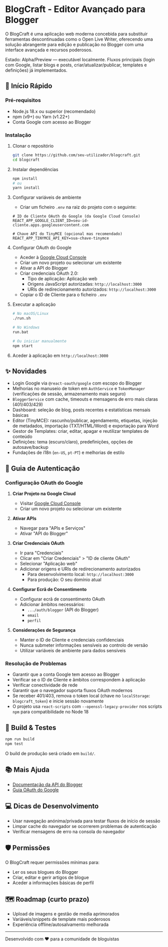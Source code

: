 # BlogCraft - Editor Avançado para Blogger

O BlogCraft é uma aplicação web moderna concebida para substituir ferramentas descontinuadas como o Open Live Writer, oferecendo uma solução abrangente para edição e publicação no Blogger com uma interface avançada e recursos poderosos.

Estado: Alpha/Preview — executável localmente. Fluxos principais (login com Google, listar blogs e posts, criar/atualizar/publicar, templates e definições) já implementados.

## 🚀 Início Rápido

### Pré-requisitos
- Node.js 18.x ou superior (recomendado)
- npm (v9+) ou Yarn (v1.22+)
- Conta Google com acesso ao Blogger

### Instalação

1. Clonar o repositório
   ```bash
   git clone https://github.com/seu-utilizador/blogcraft.git
   cd blogcraft
   ```

2. Instalar dependências
   ```bash
   npm install
   # ou
   yarn install
   ```

3. Configurar variáveis de ambiente
   - Criar um ficheiro `.env` na raiz do projeto com o seguinte:
   ```
   # ID de Cliente OAuth do Google (da Google Cloud Console)
   REACT_APP_GOOGLE_CLIENT_ID=seu-id-cliente.apps.googleusercontent.com

   # Chave API do TinyMCE (opcional mas recomendado)
   REACT_APP_TINYMCE_API_KEY=sua-chave-tinymce
   ```

4. Configurar OAuth do Google
   - Aceder à [Google Cloud Console](https://console.cloud.google.com/)
   - Criar um novo projeto ou selecionar um existente
   - Ativar a API do Blogger
   - Criar credenciais OAuth 2.0:
     * Tipo de aplicação: Aplicação web
     * Origens JavaScript autorizadas: `http://localhost:3000`
     * URIs de redirecionamento autorizados: `http://localhost:3000`
   - Copiar o ID de Cliente para o ficheiro `.env`

5. Executar a aplicação
   ```bash
   # No macOS/Linux
   ./run.sh

   # No Windows
   run.bat

   # Ou iniciar manualmente
   npm start
   ```

6. Aceder à aplicação em `http://localhost:3000`

## ✨ Novidades

- Login Google via `@react-oauth/google` com escopo do Blogger
- Melhorias no manuseio de token em `AuthService` e `TokenManager` (verificações de sessão, armazenamento mais seguro)
- `BloggerService` com cache, timeouts e mensagens de erro mais claras (401/403/429)
- Dashboard: seleção de blog, posts recentes e estatísticas mensais básicas
- Editor (TinyMCE): rascunho/publicar, agendamento, etiquetas, injeção de metadados, importação (TXT/HTML/Word) e exportação para Word
- Gestor de Templates: criar, editar, apagar e reutilizar templates de conteúdo
- Definições: tema (escuro/claro), predefinições, opções de autosave/backup
- Fundações de i18n (`en-US`, `pt-PT`) e melhorias de estilo

## 🔑 Guia de Autenticação

### Configuração OAuth do Google

1. **Criar Projeto na Google Cloud**
   - Visitar [Google Cloud Console](https://console.cloud.google.com/)
   - Criar um novo projeto ou selecionar um existente

2. **Ativar APIs**
   - Navegar para "APIs e Serviços"
   - Ativar "API do Blogger"

3. **Criar Credenciais OAuth**
   - Ir para "Credenciais"
   - Clicar em "Criar Credenciais" > "ID de cliente OAuth"
   - Selecionar "Aplicação web"
   - Adicionar origens e URIs de redirecionamento autorizados
     * Para desenvolvimento local: `http://localhost:3000`
     * Para produção: O seu domínio atual

4. **Configurar Ecrã de Consentimento**
   - Configurar ecrã de consentimento OAuth
   - Adicionar âmbitos necessários:
      * `.../auth/blogger` (API do Blogger)
      * `email`
      * `perfil`

5. **Considerações de Segurança**
   - Manter o ID de Cliente e credenciais confidenciais
   - Nunca submeter informações sensíveis ao controlo de versão
   - Utilizar variáveis de ambiente para dados sensíveis

### Resolução de Problemas
- Garantir que a conta Google tem acesso ao Blogger
- Verificar se o ID de Cliente e âmbitos correspondem à aplicação
- Verificar conectividade de rede
- Garantir que o navegador suporta fluxos OAuth modernos
- Se receber 401/403, remova o token local (chave no `localStorage`: `blogcraft_token`) e inicie sessão novamente
- O projeto usa `react-scripts` com `--openssl-legacy-provider` nos scripts `npm` para compatibilidade no Node 18

## 🧪 Build & Testes

```bash
npm run build
npm test
```

O build de produção será criado em `build/`.

## 📚 Mais Ajuda
- [Documentação da API do Blogger](https://developers.google.com/blogger/docs/3.0/getting_started)
- [Guia OAuth do Google](https://developers.google.com/identity/protocols/oauth2)

## 💻 Dicas de Desenvolvimento
- Usar navegação anónima/privada para testar fluxos de início de sessão
- Limpar cache do navegador se ocorrerem problemas de autenticação
- Verificar mensagens de erro na consola do navegador

## 🛡️ Permissões
O BlogCraft requer permissões mínimas para:
- Ler os seus blogues do Blogger
- Criar, editar e gerir artigos de blogue
- Aceder a informações básicas de perfil

## 🗺️ Roadmap (curto prazo)
- Upload de imagens e gestão de media aprimorados
- Variáveis/snippets de template mais poderosos
- Experiência offline/autosalvamento melhorada

---

Desenvolvido com ❤️ para a comunidade de bloguistas